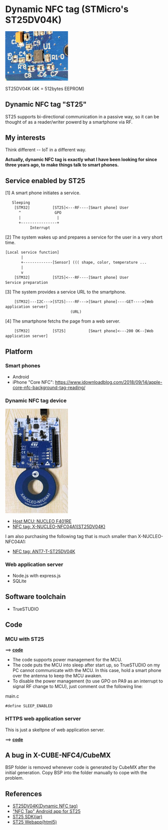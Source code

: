 # Dynamic NFC tag (STMicro's ST25DV04K)

<img src="./doc/ST25DV04K.jpg" width=200>

ST25DV04K (4K = 512bytes EEPROM)

## Dynamic NFC tag "ST25"

ST25 supports bi-directional communication in a passive way, so it can be thought of as a reader/writer powerd by a smartphone via RF.

## My interests

Think different -- IoT in a different way.

**Actually, dynamic NFC tag is exactly what I have been looking for since three years ago, to make things talk to smart phones.**

## Service enabled by ST25

[1] A smart phone initiates a service.

```
   Sleeping                                         
    [STM32]          [ST25]<---RF----[Smart phone] User
      ^               GPO                           
      |                |
      +----------------+
           Interrupt
```

[2] The system wakes up and prepares a service for the user in a very short time.

```
[Local service function]
       |
       +-------------[Sensor] ((( shape, color, temperature ...
       |
       v
    [STM32]          [ST25]<---RF----[Smart phone] User
Service preparation  
```

[3] The system provides a service URL to the smartphone.

```
    [STM32]---I2C--->[ST25]----RF--->[Smart phone]----GET---->[Web application server]
                             (URL)
```

[4] The smartphone fetchs the page from a web server.

```
    [STM32]          [ST25]          [Smart phone]<---200 OK--[Web application server]
```

## Platform

### Smart phones

- Android
- iPhone "Core NFC": https://www.idownloadblog.com/2018/09/14/apple-core-nfc-background-tag-reading/

### Dynamic NFC tag device

<img src="./doc/expansion_board1.jpg" width=200>

- [Host MCU: NUCLEO F401RE](https://www.st.com/en/evaluation-tools/nucleo-f401re.html)
- [NFC tag: X-NUCLEO-NFC04A1(ST25DV04K)](https://www.st.com/en/ecosystems/x-nucleo-nfc04a1.html)

I am also purchasing the following tag that is much smaller than X-NUCLEO-NFC04A1:
- [NFC tag: ANT7-T-ST25DV04K](https://www.st.com/en/evaluation-tools/ant7-t-st25dv04k.html)

### Web application server

- Node.js with express.js
- SQLite

## Software toolchain

- TrueSTUDIO

## Code

### MCU with ST25

==> **[code](./stm32/Dynamic_NFC)**

- The code supports power management for the MCU.
- The code puts the MCU into sleep after start up, so TrueSTUDIO on my PC cannot communicate with the MCU. In this case, hold a smart phone over the antenna to keep the MCU awaken.
- To disable the power management (to use GPO on PA9 as an interrupt to signal RF change to MCU), just comment out the following line:

main.c
```
#define SLEEP_ENABLED
```

### HTTPS web application server

This is just a skeltpne of web application server.

==> **[code](./node)**

## A bug in X-CUBE-NFC4/CubeMX

BSP folder is removed whenever code is generated by CubeMX after the initial generation. Copy BSP into the folder manually to cope with the problem.

## References

- [ST25DV04K(Dynamic NFC tag)](https://www.st.com/en/nfc/st25dv04k.html)
- ["NFC Tap" Android app for ST25](https://www.st.com/content/st_com/en/products/embedded-software/st25-nfc-rfid-software/stsw-st25001.html)
- [ST25 SDK(jar)](https://my.st.com/content/my_st_com/en/products/embedded-software/st25-nfc-rfid-software/stsw-st25sdk001.html)
- [ST25 Webapp(html5)](https://smarter.st.com/st25-nfc-web-application/?icmp=tt7281_gl_lnkon_may2018)
